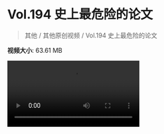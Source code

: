 # Vol.194 史上最危险的论文

> 其他 / 其他原创视频 / Vol.194 史上最危险的论文

**视频大小**: 63.61 MB

<div class="video"><video src="https://file.hsyhx.top/archive/混乱博物馆/Vol/194.mp4" controls preload>🤔 您的浏览器不支持 video 标签</video></div>